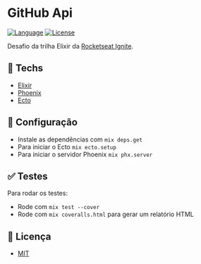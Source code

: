 # GitHub Api

[![Language](https://img.shields.io/badge/language-elixir-blueviolet)](https://img.shields.io/badge/language-elixir-blueviolet) [![License](https://img.shields.io/badge/license-MIT-lightgrey)](/LICENSE)

Desafio da trilha Elixir da [Rocketseat Ignite](https://rocketseat.com.br).

## :rocket: Techs

* [Elixir](https://elixir-lang.org/)
* [Phoenix](https://www.phoenixframework.org/)
* [Ecto](https://hexdocs.pm/ecto/Ecto.html)

## :wrench: Configuração

  * Instale as dependências com `mix deps.get`
  * Para iniciar o Ecto `mix ecto.setup`
  * Para iniciar o servidor Phoenix `mix phx.server`

## :white_check_mark: Testes

Para rodar os testes:

* Rode com `mix test --cover`
* Rode com `mix coveralls.html` para gerar um relatório HTML

## :page_facing_up: Licença

* [MIT](/LICENSE.txt)
